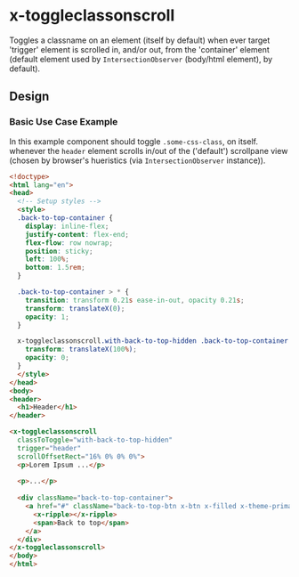# x-toggleclassonscroll

Toggles a classname on an element (itself by default) when ever target 'trigger' element is scrolled in, and/or out, from the 'container' element (default element used by `IntersectionObserver` (body/html element), by default).

## Design

### Basic Use Case Example

In this example component should toggle `.some-css-class`, on itself. whenever the `header` element scrolls in/out of the ('default') scrollpane view (chosen by browser's hueristics (via `IntersectionObserver` instance)).

```html
<!doctype>
<html lang="en">
<head>
  <!-- Setup styles -->
  <style>
  .back-to-top-container {
    display: inline-flex;
    justify-content: flex-end;
    flex-flow: row nowrap;
    position: sticky;
    left: 100%;
    bottom: 1.5rem;
  }

  .back-to-top-container > * {
    transition: transform 0.21s ease-in-out, opacity 0.21s;
    transform: translateX(0);
    opacity: 1;
  }

  x-toggleclassonscroll.with-back-to-top-hidden .back-to-top-container > * {
    transform: translateX(100%);
    opacity: 0;
  }
  </style>
</head>
<body>
<header>
  <h1>Header</h1>
</header>

<x-toggleclassonscroll
  classToToggle="with-back-to-top-hidden"
  trigger="header"
  scrollOffsetRect="16% 0% 0% 0%">
  <p>Lorem Ipsum ...</p>
  
  <p>...</p>
  
  <div className="back-to-top-container">
    <a href="#" className="back-to-top-btn x-btn x-filled x-theme-primary">
      <x-ripple></x-ripple>
      <span>Back to top</span>
    </a>
  </div>
</x-toggleclassonscroll>
</body>
</html>
```
